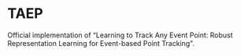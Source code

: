 # TAEP
Official implementation of “Learning to Track Any Event Point: Robust Representation Learning for Event-based Point Tracking”.
